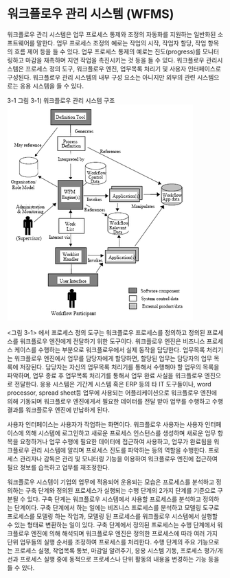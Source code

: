 # 워크플로우 관리 시스템 (WFMS)
워크플로우 관리 시스템은 업무 프로세스 통제와 조정의 자동화를 지원하는 일반화된 소프트웨어를 말한다. 업무 프로세스 조정의 예로는 작업의 시작, 작업자 할당, 작업 항목의 흐름 제어 등을 들 수 있다. 업무 프로세스 통제의 예로는 진도(progress)를 모니터링하고 마감을 재촉하며 지연 작업을 촉진시키는 것 등을 들 수 있다. 워크플로우 관리시스템은 프로세스 정의 도구, 워크플로우 엔진, 업무목록 처리기 및 사용자 인터페이스로 구성된다. 워크플로우 관리 시스템의 내부 구성 요소는 아니지만 외부의 관련 시스템으로는 응용 시스템을 들 수 있다.



3-1
그림 3-1) 워크플로우 관리 시스템 구조
![](/contents/04_워크플로우%20관리%20시스템과%20RTE%20BPM/01/img1.png)




<그림 3-1> 에서 프로세스 정의 도구는 워크플로우 프로세스를 정의하고 정의된 프로세스를 워크플로우 엔진에게 전달하기 위한 도구이다. 워크플로우 엔진은 비즈니스 프로세스 케이스를 수행하는 부분으로 워크플로우에서 실제 동작을 담당한다. 업무목록 처리기는 워크플로우 엔진에서 업무를 담당자에게 할당하면, 할당된 업무는 담당자의 업무 목록에 저장된다. 담당자는 자신의 업무목록 처리기를 통해서 수행해야 할 업무의 목록을 파악하며, 업무 종료 후 업무목록 처리기를 통해서 업무 완료 사실을 워크플로우 엔진으로 전달한다. 응용 시스템은 기간계 시스템 혹은 ERP 등의 타 IT 도구들이나, word processor, spread sheet등 업무에 사용되는 어플리케이션으로 워크플로우 엔진에 의해 기동되며 워크플로우 엔진에게서 필요한 데이터를 전달 받아 업무를 수행하고 수행 결과를 워크플로우 엔진에 반납하게 된다.

사용자 인터페이스는 사용자가 작업하는 화면이다. 워크플로우 사용자는 사용자 인터페이스에 의해 시스템에 로그인하고 새로운 프로세스 인스턴스를 생성하며 새로운 업무 항목을 요청하거나 업무 수행에 필요한 데이터에 접근하여 사용하고, 업무가 완료됨을 워크플로우 관리 시스템에 알리며 프로세스 진도를 파악하는 등의 역할을 수행한다. 프로세스 관리자나 감독은 관리 및 모니터링 기능을 이용하여 워크플로우 엔진에 접근하여 필요 정보를 습득하고 업무를 재조정한다.

워크플로우 시스템이 기업의 업무에 적용되어 운용되는 모습은 프로세스를 분석하고 정의하는 구축 단계와 정의된 프로세스가 실행되는 수행 단계의 2가지 단계를 기준으로 구분될 수 있다. 구축 단계는 워크플로우 시스템에서 사용할 프로세스를 분석하고 정의하는 단계이다. 구축 단계에서 하는 일에는 비즈니스 프로세스를 분석하고 모델링 도구로 프로세스를 모델링 하는 작업과, 모델링 된 프로세스를 워크플로우 시스템에서 실행할 수 있는 형태로 변환하는 일이 있다. 구축 단계에서 정의된 프로세스는 수행 단계에서 워크플로우 엔진에 의해 해석되며 워크플로우 엔진은 정의한 프로세스에 따라 여러 가지 단위 업무들의 실행 순서를 조정하여 프로세스를 처리한다. 수행 단계의 주요 기능으로는 프로세스 실행, 작업목록 통보, 마감일 알려주기, 응용 시스템 기동, 프로세스 평가/개선과 프로세스 실행 중에 동적으로 프로세스나 단위 활동의 내용을 변경하는 기능 등을 들 수 있다.